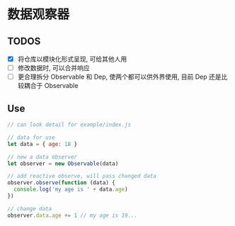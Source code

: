 # 数据观察器

## TODOS

- [x] 将仓库以模块化形式呈现, 可给其他人用
- [ ] 修改数据时, 可以合并响应
- [ ] 更合理拆分 Observable 和 Dep, 使两个都可以供外界使用, 目前 Dep 还是比较耦合于 Observable

## Use

```js
// can look detail for example/index.js

// data for use
let data = { age: 18 }

// new a data observer
let observer = new Observable(data)

// add reactive observe, will pass changed data
observer.observe(function (data) {
  console.log('my age is ' + data.age)
})

// change data
observer.data.age += 1 // my age is 19...
```
